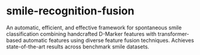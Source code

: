 # smile-recognition-fusion
An automatic, efficient, and effective framework for spontaneous smile classification combining handcrafted D-Marker features with transformer-based automatic features using diverse feature fusion techniques. Achieves state-of-the-art results across benchmark smile datasets.
